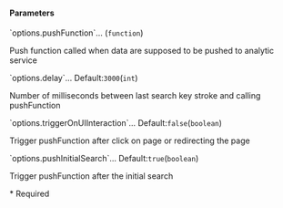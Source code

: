 <h4 class="no-toc">Parameters</h4>
<p class="attr-name">
<span class='attr-optional'>`options.pushFunction`<span class="show-description">…</span></span>
  <span class="attr-infos">(<code>function</code>)</span>
</p>
<p class="attr-description">Push function called when data are supposed to be pushed to analytic service</p>
<p class="attr-name">
<span class='attr-optional'>`options.delay`<span class="show-description">…</span></span>
  <span class="attr-infos">Default:<code class="attr-default">3000</code>(<code>int</code>)</span>
</p>
<p class="attr-description">Number of milliseconds between last search key stroke and calling pushFunction</p>
<p class="attr-name">
<span class='attr-optional'>`options.triggerOnUIInteraction`<span class="show-description">…</span></span>
  <span class="attr-infos">Default:<code class="attr-default">false</code>(<code>boolean</code>)</span>
</p>
<p class="attr-description">Trigger pushFunction after click on page or redirecting the page</p>
<p class="attr-name">
<span class='attr-optional'>`options.pushInitialSearch`<span class="show-description">…</span></span>
  <span class="attr-infos">Default:<code class="attr-default">true</code>(<code>boolean</code>)</span>
</p>
<p class="attr-description">Trigger pushFunction after the initial search</p>

<p class="attr-legend">* <span>Required</span></p>
